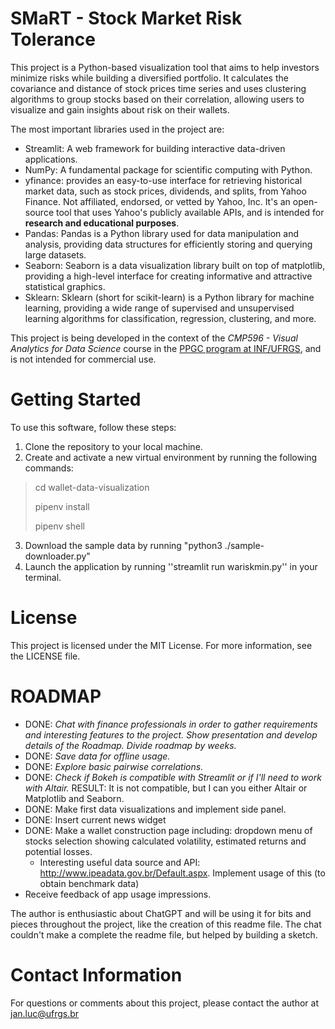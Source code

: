 # SMaRT - **S**tock **Ma**rket **R**isk **T**olerance

This project is a Python-based visualization tool that aims to help investors minimize risks while building a diversified portfolio. It calculates the covariance and distance of stock prices time series and uses clustering algorithms to group stocks based on their correlation, allowing users to visualize and gain insights about risk on their wallets.

The most important libraries used in the project are:

* Streamlit: A web framework for building interactive data-driven applications.
* NumPy: A fundamental package for scientific computing with Python.
* yfinance:  provides an easy-to-use interface for retrieving historical market data, such as stock prices, dividends, and splits, from Yahoo Finance. Not affiliated, endorsed, or vetted by Yahoo, Inc. It's an open-source tool that uses Yahoo's publicly available APIs, and is intended for **research and educational purposes**. 
* Pandas: Pandas is a Python library used for data manipulation and analysis, providing data structures for efficiently storing and querying large datasets.
* Seaborn: Seaborn is a data visualization library built on top of matplotlib, providing a high-level interface for creating informative and attractive statistical graphics.
* Sklearn: Sklearn (short for scikit-learn) is a Python library for machine learning, providing a wide range of supervised and unsupervised learning algorithms for classification, regression, clustering, and more.


This project is being developed in the context of the *CMP596 - Visual Analytics for Data Science* course in the [PPGC program at INF/UFRGS](https://www.inf.ufrgs.br/ppgc/), and is not intended for commercial use.

# Getting Started

To use this software, follow these steps:

1. Clone the repository to your local machine.
2. Create and activate a new virtual environment by running the following commands:

> cd wallet-data-visualization
> 
> pipenv install
> 
> pipenv shell
> 

3. Download the sample data by running "python3 ./sample-downloader.py"
4. Launch the application by running ''streamlit run wariskmin.py'' in your terminal.

# License

This project is licensed under the MIT License. For more information, see the LICENSE file.

# ROADMAP

* DONE: *Chat with finance professionals in order to gather requirements and interesting features to the project. Show presentation and develop details of the Roadmap. Divide roadmap by weeks.*
* DONE: *Save data for offline usage.*
* DONE: *Explore basic pairwise correlations.*
* DONE: *Check if Bokeh is compatible with Streamlit or if I'll need to work with Altair.* RESULT: It is not compatible, but I can you either Altair or Matplotlib and Seaborn.
* DONE: Make first data visualizations and implement side panel.
* DONE: Insert current news widget
* DONE: Make a wallet construction page including: dropdown menu of stocks selection showing calculated volatility, estimated returns and potential losses.
    * Interesting useful data source and API: http://www.ipeadata.gov.br/Default.aspx. Implement usage of this (to obtain benchmark data)
* Receive feedback of app usage impressions.

The author is enthusiastic about ChatGPT and will be using it for bits and pieces throughout the project, like the creation of this readme file. The chat couldn't make a complete the readme file, but helped by building a sketch.

# Contact Information

For questions or comments about this project, please contact the author at jan.luc@ufrgs.br 
